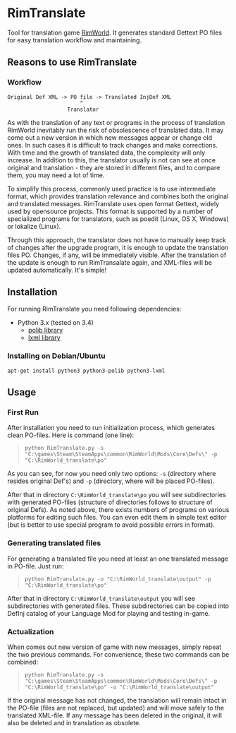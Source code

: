# RimTranslate
Tool for translation game [RimWorld](http://rimworldgame.com/). It generates standard Gettext PO files for easy translation workflow and maintaining.

## Reasons to use RimTranslate
### Workflow

```
Original Def XML -> PO file -> Translated InjDef XML
                       ^
                   Translator
```
As with the translation of any text or programs in the process of translation RimWorld inevitably run the risk of obsolescence of translated data. It may come out a new version in which new messages appear or change old ones. In such cases it is difficult to track changes and make corrections. With time and the growth of translated data, the complexity will only increase. In addition to this, the translator usually is not can see at once original and translation - they are stored in different files, and to compare them, you may need a lot of time.

To simplify this process, commonly used practice is to use intermediate format, which provides translation relevance and combines both the original and translated messages. RimTranslate uses open format Gettext, widely used by opensource projects. This format is supported by a number of specialized programs for translators, such as poedit (Linux, OS X, Windows) or lokalize (Linux).

Through this approach, the translator does not have to manually keep track of changes after the upgrade program, it is enough to update the translation files PO. Changes, if any, will be immediately visible. After the translation of the update is enough to run RimTransalate again, and XML-files will be updated automatically. It's simple!

## Installation
For running RimTranslate you need following dependencies:

* Python 3.x (tested on 3.4)
  * [polib library](https://bitbucket.org/izi/polib/wiki/Home)
  * [lxml library](http://lxml.de/)

### Installing on Debian/Ubuntu

```apt-get install python3 python3-polib python3-lxml```

## Usage

### First Run

After installation you need to run initialization process, which generates clean PO-files. Here is command (one line):

> ```python RimTranslate.py -s "C:\games\Steam\SteamApps\common\RimWorld\Mods\Core\Defs\" -p "C:\RimWorld_translate\po"```

As you can see, for now you need only two options: `-s` (directory where resides original Def's) and `-p` (directory, where will be placed PO-files).

After that in directory `C:\RimWorld_translate\po` you will see subdirectories with generated PO-files (structure of directories follows to structure of original Defs). As noted above, there exists numbers of programs on various platforms for editing such files. You can even edit them in simple text editor (but is better to use special program to avoid possible errors in format).

### Generating translated files

For generating a translated file you need at least an one translated message in PO-file. Just run:

> ```python RimTranslate.py -o "C:\RimWorld_translate\output" -p "C:\RimWorld_translate\po"```

After that in directory `C:\RimWorld_translate\output` you will see subdirectories with generated files. These subdirectories can be copied into DefInj catalog of your Language Mod for playing and testing in-game.

### Actualization

When comes out new version of game with new messages, simply repeat the two previous commands. For convenience, these two commands can be combined:

> ```python RimTranslate.py -s "C:\games\Steam\SteamApps\common\RimWorld\Mods\Core\Defs\" -p "C:\RimWorld_translate\po" -o "C:\RimWorld_translate\output"```

If the original message has not changed, the translation will remain intact in the PO-file (files are not replaced, but updated) and will move safely to the translated XML-file. If any message has been deleted in the original, it will also be deleted and in translation as obsolete.
